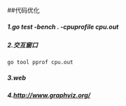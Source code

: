 ##代码优化
 ##### 1.go test -bench . -cpuprofile cpu.out
 ##### 2.交互窗口
    go tool pprof cpu.out 
##### 3.web
##### 4.http://www.graphviz.org/